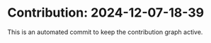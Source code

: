 # Contribution: 2024-12-07-18-39
This is an automated commit to keep the contribution graph active.

